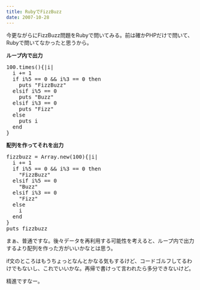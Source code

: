 ```yaml
---
title: RubyでFizzBuzz
date: 2007-10-28
---
```

今更ながらにFizzBuzz問題をRubyで問いてみる。前は確かPHPだけで問いて、Rubyで問いてなかったと思うから。

<strong>ループ内で出力</strong>
<pre lang="ruby">
100.times(){|i|
  i += 1
  if i%5 == 0 && i%3 == 0 then
    puts "FizzBuzz"
  elsif i%5 == 0
    puts "Buzz"
  elsif i%3 == 0
    puts "Fizz"
  else
    puts i
  end
}</pre>
<strong>配列を作ってそれを出力</strong>
<pre lang="ruby">
fizzbuzz = Array.new(100){|i|
  i += 1
  if i%5 == 0 && i%3 == 0 then
    "FizzBuzz"
  elsif i%5 == 0
    "Buzz"
  elsif i%3 == 0
    "Fizz"
  else
    i
  end
}
puts fizzbuzz</pre>
まぁ、普通ですな。後々データを再利用する可能性を考えると、ループ内で出力するより配列を作った方がいいかなとは思う。

if文のところはもうちょっとなんとかなる気もするけど、コードゴルフしてるわけでもないし、これでいいかな。再帰で書けって言われたら多分できないけど。

精進ですなー。